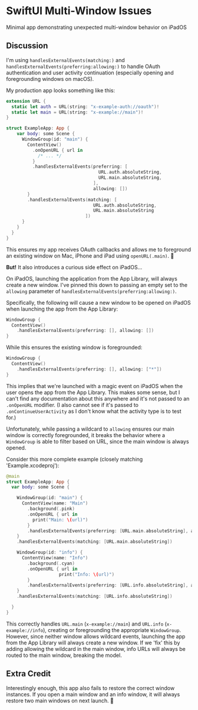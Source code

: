 # SwiftUI Multi-Window Issues

Minimal app demonstrating unexpected multi-window behavior on iPadOS

## Discussion

I'm using `handlesExternalEvents(matching:)` and `handlesExternalEvents(preferring:allowing:)` to handle OAuth authentication and user activity continuation (especially opening and foregrounding windows on macOS).

My production app looks something like this:

```swift
extension URL {
  static let auth = URL(string: "x-example-auth://oauth")!
  static let main = URL(string: "x-example://main")!
}

struct ExampleApp: App {
    var body: some Scene {
      WindowGroup(id: "main") {
        ContentView()
          .onOpenURL { url in
            /* ... */
          }
          .handlesExternalEvents(preferring: [
                                   URL.auth.absoluteString,
                                   URL.main.absoluteString,
                                 ],
                                 allowing: [])
        }
        .handlesExternalEvents(matching: [
                                 URL.auth.absoluteString,
                                 URL.main.absoluteString
                              ])
      }
    }
  }
}
```

This ensures my app receives OAuth callbacks and allows me to foreground an existing window on Mac, iPhone and iPad using `openURL(.main)`. 🥳

**But!** It also introduces a curious side effect on iPadOS...

On iPadOS, launching the application from the App Library, will always create a new window. I've pinned this down to passing an empty set to the `allowing` parameter of `handlesExternalEvents(preferring:allowing:)`.

Specifically, the following will cause a new window to be opened on iPadOS when launching the app from the App Library:

```swift
WindowGroup {
  ContentView()
    .handlesExternalEvents(preferring: [], allowing: [])
}
```

While this ensures the existing window is foregrounded:

```swift
WindowGroup {
  ContentView()
    .handlesExternalEvents(preferring: [], allowing: ["*"])
}
```

This implies that we're launched with a magic event on iPadOS when the user opens the app from the App Library. This makes some sense, but I can't find any documentation about this anywhere and it's not passed to an `.onOpenURL` modifier. (I also cannot see if it's passed to `.onContinueUserActivity` as I don't know what the activity type is to test for.)

Unfortunately, while passing a wildcard to `allowing` ensures our main window is correctly foregrounded, it breaks the behavior where a `WindowGroup` is able to filter based on URL, since the main window is always opened.

Consider this more complete example (closely matching 'Example.xcodeproj'):

```swift
@main
struct ExampleApp: App {
  var body: some Scene {

    WindowGroup(id: "main") {
      ContentView(name: "Main")
        .background(.pink)
        .onOpenURL { url in
          print("Main: \(url)")
        }
        .handlesExternalEvents(preferring: [URL.main.absoluteString], allowing: [])
    }
    .handlesExternalEvents(matching: [URL.main.absoluteString])

    WindowGroup(id: "info") {
      ContentView(name: "Info")
        .background(.cyan)
        .onOpenURL { url in
					print("Info: \(url)")
        }
        .handlesExternalEvents(preferring: [URL.info.absoluteString], allowing: [])
    }
    .handlesExternalEvents(matching: [URL.info.absoluteString])

  }
}

```

This correctly handles `URL.main` (`x-example://main`) and `URL.info`  (`x-example://info`), creating or foregrounding the appropriate `WindowGroup`. However, since neither window allows wildcard events, launching the app from the App Library will always create a new window. If we 'fix' this by adding allowing the wildcard in the main window, info URLs will always be routed to the main window, breaking the model.

## Extra Credit

Interestingly enough, this app also fails to restore the correct window instances. If you open a main window and an info window, it will always restore two main windows on next launch. 🧐

